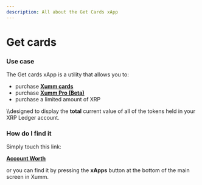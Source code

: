 ```yaml
---
description: All about the Get Cards xApp
---
```


# Get cards

### Use case

The Get cards xApp is a utility that allows you to:

* purchase [**Xumm cards**](../../xumm-tangem-cards/xumm-tangem-cards.md)
* purchase [**Xumm Pro (Beta)**](xumm-pro-beta.md)
* purchase a limited amount of XRP&#x20;

\\\designed to display the **total** current value of all of the tokens held in your XRP Ledger account.&#x20;

### **How do I find it**

Simply touch this link:

[**Account Worth**](https://xumm.app/detect/xapp:xumm.accountworth)

or you can find it by pressing the **xApps** button at the bottom of the main screen in Xumm.
